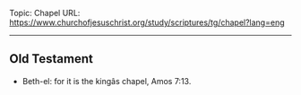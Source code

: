 Topic: Chapel
URL: https://www.churchofjesuschrist.org/study/scriptures/tg/chapel?lang=eng

---

## Old Testament

- Beth-el: for it is the kingâs chapel, Amos 7:13.

